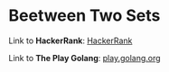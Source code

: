 # Beetween Two Sets

Link to **HackerRank**: [HackerRank](https://www.hackerrank.com/challenges/between-two-sets/problem)

Link to **The Play Golang**: [play.golang.org](https://play.golang.org/p/DDK7ihB3JUE)